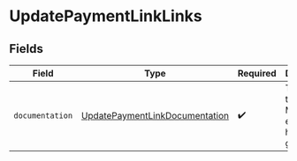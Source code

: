 # UpdatePaymentLinkLinks


## Fields

| Field                                                                                   | Type                                                                                    | Required                                                                                | Description                                                                             |
| --------------------------------------------------------------------------------------- | --------------------------------------------------------------------------------------- | --------------------------------------------------------------------------------------- | --------------------------------------------------------------------------------------- |
| `documentation`                                                                         | [UpdatePaymentLinkDocumentation](../../models/errors/UpdatePaymentLinkDocumentation.md) | :heavy_check_mark:                                                                      | The URL to the generic Mollie API error handling guide.                                 |